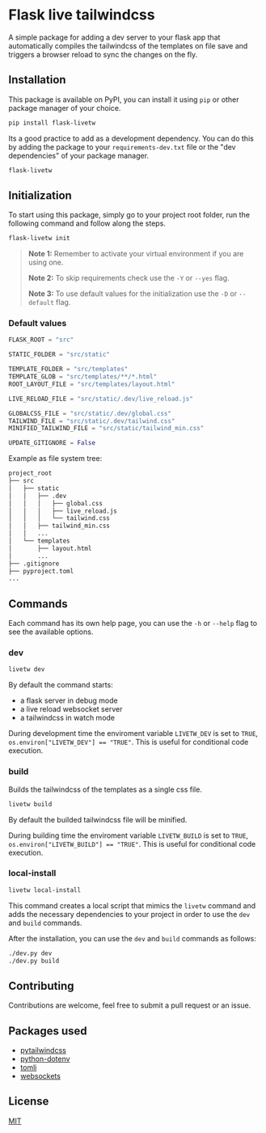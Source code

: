 # Flask live tailwindcss

A simple package for adding a dev server to your flask app that automatically compiles the tailwindcss of the templates on file save and triggers a browser reload to sync the changes on the fly.


## Installation

This package is available on PyPI, you can install it using `pip` or other package manager of your choice.

```bash
pip install flask-livetw
```

Its a good practice to add as a development dependency. You can do this by adding the package to your `requirements-dev.txt` file or the "dev dependencies" of your package manager.

```txt
flask-livetw
```


## Initialization

To start using this package, simply go to your project root folder, run the following command and follow along the steps.

```bash
flask-livetw init
```

> **Note 1:** Remember to activate your virtual environment if you are using one.
>
> **Note 2:** To skip requirements check use the `-Y` or `--yes` flag.
>
> **Note 3:** To use default values for the initialization use the `-D` or `--default` flag.

### Default values

```py
FLASK_ROOT = "src"

STATIC_FOLDER = "src/static"

TEMPLATE_FOLDER = "src/templates"
TEMPLATE_GLOB = "src/templates/**/*.html"
ROOT_LAYOUT_FILE = "src/templates/layout.html"

LIVE_RELOAD_FILE = "src/static/.dev/live_reload.js"

GLOBALCSS_FILE = "src/static/.dev/global.css"
TAILWIND_FILE = "src/static/.dev/tailwind.css"
MINIFIED_TAILWIND_FILE = "src/static/tailwind_min.css"

UPDATE_GITIGNORE = False
```

Example as file system tree:

```txt
project_root
├── src
│   ├── static
│   │   ├── .dev
│   │   │   ├── global.css
│   │   │   ├── live_reload.js
│   │   │   └── tailwind.css
│   │   ├── tailwind_min.css
│   │   ...
│   └── templates
│       ├── layout.html
│       ...
├── .gitignore
├── pyproject.toml
...
```


## Commands

Each command has its own help page, you can use the `-h` or `--help` flag to see the available options.

### dev

```bash
livetw dev
```

By default the command starts:

- a flask server in debug mode
- a live reload websocket server
- a tailwindcss in watch mode

During development time the enviroment variable `LIVETW_DEV` is set to `TRUE`, `os.environ["LIVETW_DEV"] == "TRUE"`. This is useful for conditional code execution.

### build

Builds the tailwindcss of the templates as a single css file.

```bash
livetw build
```

By default the builded tailwindcss file will be minified.

During building time the enviroment variable `LIVETW_BUILD` is set to `TRUE`, `os.environ["LIVETW_BUILD"] == "TRUE"`. This is useful for conditional code execution.

### local-install

```bash
livetw local-install
```

This command creates a local script that mimics the `livetw` command and adds the necessary dependencies to your project in order to use the `dev` and `build` commands.

After the installation, you can use the `dev` and `build` commands as follows:

```bash
./dev.py dev
./dev.py build
```


## Contributing

Contributions are welcome, feel free to submit a pull request or an issue.


## Packages used

- [pytailwindcss](https://github.com/timonweb/pytailwindcss)
- [python-dotenv](https://github.com/theskumar/python-dotenv)
- [tomli](https://github.com/hukkin/tomli)
- [websockets](https://github.com/python-websockets/websockets)


## License

[MIT](./LICENSE)
